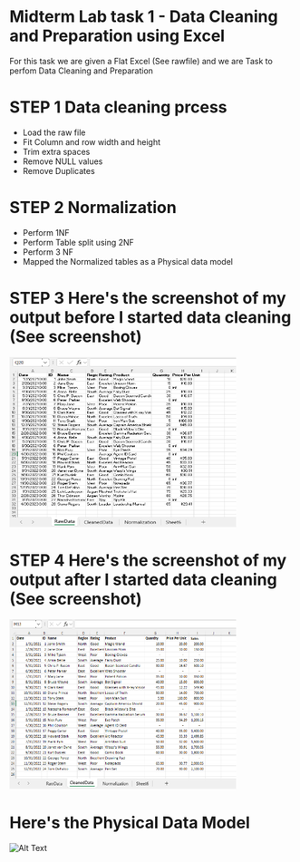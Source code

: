 # Midterm Lab task 1 - Data Cleaning and Preparation using Excel
For this task we are given a Flat Excel (See rawfile) and we are Task to perfom Data Cleaning and Preparation

# STEP 1 Data cleaning prcess
- Load the raw file
- Fit Column and row width and height
- Trim extra spaces
- Remove NULL values
- Remove Duplicates

 # STEP 2 Normalization
  - Perform 1NF
  - Perform Table split using 2NF
  - Perform 3 NF
  - Mapped the Normalized tables as a Physical data model
 
 # STEP 3 Here's the screenshot of  my output before I started data cleaning (See screenshot)
 <img src="Image/RawData.png" alt="Alt Text" width="400" height="300">

# STEP 4 Here's the screenshot of my output after I started data cleaning (See screenshot) 
 <img src="Image/cleanedData.png" alt="Alt Text" width="400" height="300">

#  Here's the Physical Data Model
   <img src=" " alt="Alt Text" width="400" height="300">
    
